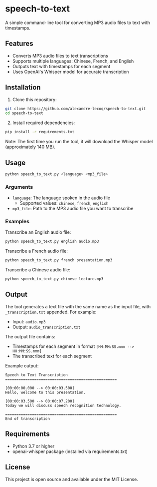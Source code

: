 # speech-to-text

A simple command-line tool for converting MP3 audio files to text with timestamps.

## Features

- Converts MP3 audio files to text transcriptions
- Supports multiple languages: Chinese, French, and English
- Outputs text with timestamps for each segment
- Uses OpenAI's Whisper model for accurate transcription

## Installation

1. Clone this repository:
```bash
git clone https://github.com/alexandre-lecoq/speech-to-text.git
cd speech-to-text
```

2. Install required dependencies:
```bash
pip install -r requirements.txt
```

Note: The first time you run the tool, it will download the Whisper model (approximately 140 MB).

## Usage

```bash
python speech_to_text.py <language> <mp3_file>
```

### Arguments

- `language`: The language spoken in the audio file
  - Supported values: `chinese`, `french`, `english`
- `mp3_file`: Path to the MP3 audio file you want to transcribe

### Examples

Transcribe an English audio file:
```bash
python speech_to_text.py english audio.mp3
```

Transcribe a French audio file:
```bash
python speech_to_text.py french presentation.mp3
```

Transcribe a Chinese audio file:
```bash
python speech_to_text.py chinese lecture.mp3
```

## Output

The tool generates a text file with the same name as the input file, with `_transcription.txt` appended. For example:
- Input: `audio.mp3`
- Output: `audio_transcription.txt`

The output file contains:
- Timestamps for each segment in format `[HH:MM:SS.mmm --> HH:MM:SS.mmm]`
- The transcribed text for each segment

Example output:
```
Speech to Text Transcription
==================================================

[00:00:00.000 --> 00:00:03.500]
Hello, welcome to this presentation.

[00:00:03.500 --> 00:00:07.200]
Today we will discuss speech recognition technology.

==================================================
End of transcription
```

## Requirements

- Python 3.7 or higher
- openai-whisper package (installed via requirements.txt)

## License

This project is open source and available under the MIT License.